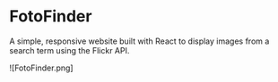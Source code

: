 # FotoFinder
A simple, responsive website built with React to display images from a search term using the Flickr API.

![FotoFinder.png]
